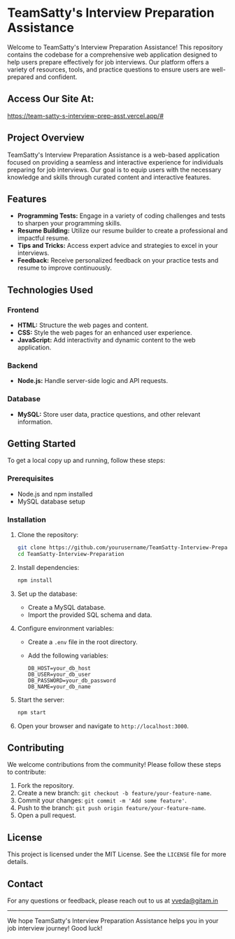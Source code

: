 # TeamSatty's Interview Preparation Assistance

Welcome to TeamSatty's Interview Preparation Assistance! This repository contains the codebase for a comprehensive web application designed to help users prepare effectively for job interviews. Our platform offers a variety of resources, tools, and practice questions to ensure users are well-prepared and confident.

## Access Our Site At:
https://team-satty-s-interview-prep-asst.vercel.app/#

## Project Overview

TeamSatty's Interview Preparation Assistance is a web-based application focused on providing a seamless and interactive experience for individuals preparing for job interviews. Our goal is to equip users with the necessary knowledge and skills through curated content and interactive features.

## Features

- **Programming Tests:** Engage in a variety of coding challenges and tests to sharpen your programming skills.
- **Resume Building:** Utilize our resume builder to create a professional and impactful resume.
- **Tips and Tricks:** Access expert advice and strategies to excel in your interviews.
- **Feedback:** Receive personalized feedback on your practice tests and resume to improve continuously.

## Technologies Used

### Frontend

- **HTML:** Structure the web pages and content.
- **CSS:** Style the web pages for an enhanced user experience.
- **JavaScript:** Add interactivity and dynamic content to the web application.

### Backend

- **Node.js:** Handle server-side logic and API requests.

### Database

- **MySQL:** Store user data, practice questions, and other relevant information.

## Getting Started

To get a local copy up and running, follow these steps:

### Prerequisites

- Node.js and npm installed
- MySQL database setup

### Installation

1. Clone the repository:

   ```bash
   git clone https://github.com/yourusername/TeamSatty-Interview-Preparation.git
   cd TeamSatty-Interview-Preparation
   ```

2. Install dependencies:

   ```bash
   npm install
   ```

3. Set up the database:

   - Create a MySQL database.
   - Import the provided SQL schema and data.

4. Configure environment variables:

   - Create a `.env` file in the root directory.
   - Add the following variables:

     ```plaintext
     DB_HOST=your_db_host
     DB_USER=your_db_user
     DB_PASSWORD=your_db_password
     DB_NAME=your_db_name
     ```

5. Start the server:

   ```bash
   npm start
   ```

6. Open your browser and navigate to `http://localhost:3000`.

## Contributing

We welcome contributions from the community! Please follow these steps to contribute:

1. Fork the repository.
2. Create a new branch: `git checkout -b feature/your-feature-name`.
3. Commit your changes: `git commit -m 'Add some feature'`.
4. Push to the branch: `git push origin feature/your-feature-name`.
5. Open a pull request.

## License

This project is licensed under the MIT License. See the `LICENSE` file for more details.

## Contact

For any questions or feedback, please reach out to us at vveda@gitam.in

---

We hope TeamSatty's Interview Preparation Assistance helps you in your job interview journey! Good luck!
